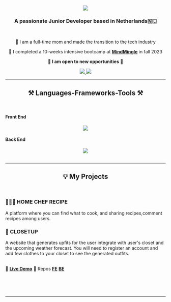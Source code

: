 

<h1 align="center">
    <img src="https://readme-typing-svg.herokuapp.com/?font=Righteous&size=35&center=true&vCenter=true&width=500&height=70&duration=4000&lines=Hi+There!+👋;+I'm+Winnie!;" />
</h1>

<h3 align="center">A passionate Junior Developer based in Netherlands🇳🇱</h3>

<br/>

<div align="center">
 
 🔭 I am a full-time mom and made the transition to the tech industry
 
 🌱 I completed a 10-weeks intensive bootcamp at **[MindMingle](https://www.mindmingle.nl/)** in fall 2023

🌟 **I am open to new opportunities** 🌟

 </div>
 
<div align="center"> 
  <a href="winnieiwingw@gmail.com">
    <img src="https://img.shields.io/badge/Gmail-333333?style=for-the-badge&logo=gmail&logoColor=red" />
  </a>

  
  <a href="https://github.com/winnieHgit" target="_blank">
     <img src="https://img.shields.io/badge/Portfolio-FF5722?style=for-the-badge&logo=todoist&logoColor=white" target="_blank" />
  </a>
</div>

 <hr/>
 
<h2 align="center">⚒️ Languages-Frameworks-Tools ⚒️</h2>
<br/>
<div align="center">
  <h4 align="left"> Front End </h4>
    <img src="https://skillicons.dev/icons?i=react,html,css,nextjs,javascript,typescript,figma,tailwind" />
  
  <h4 align="left"> Back End </h4>
    <img src="https://skillicons.dev/icons?i=nodejs,express,prisma,sqlite," /><br>
</div>

<br/>
<hr/>

<div align="center">
  <h2>💡 My Projects </h2>
  <br>
  <div align="left">
 
 <h3>👨🏻‍🍳 HOME CHEF RECIPE </h3>
 
 A platform where you can find what to cook, and sharing recipes,comment recipes among users.

 <h3>🧥 CLOSETUP </h3>
 A website that generates upfits for the user integrate with user's closet and the upcoming weather forecast.
 You will need to register an account and add few clothes to your closet to see the generated outfits.

 
<div align="left">
<br />

🌱 **[Live Demo](https://closetup.vercel.app)** 
🌱 Repos **[FE](https://github.com/winnieHgit/Frontend-Porfolio-closet)** **[BE](https://github.com/winnieHgit/Backend-Porfolio-closet)** 




 </div>
   
 

 </div>
 
  <br/><br/><br/>
</div>

<hr/>




